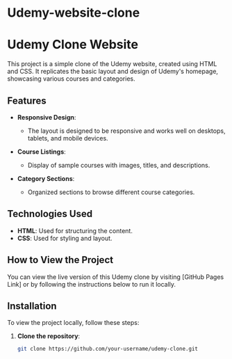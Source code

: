 # Udemy-website-clone

# Udemy Clone Website

This project is a simple clone of the Udemy website, created using HTML and CSS. It replicates the basic layout and design of Udemy's homepage, showcasing various courses and categories.

## Features

- **Responsive Design**: 
  - The layout is designed to be responsive and works well on desktops, tablets, and mobile devices.
  
- **Course Listings**: 
  - Display of sample courses with images, titles, and descriptions.

- **Category Sections**: 
  - Organized sections to browse different course categories.

## Technologies Used

- **HTML**: Used for structuring the content.
- **CSS**: Used for styling and layout.

## How to View the Project

You can view the live version of this Udemy clone by visiting [GitHub Pages Link] or by following the instructions below to run it locally.

## Installation

To view the project locally, follow these steps:

1. **Clone the repository**:
   ```bash
   git clone https://github.com/your-username/udemy-clone.git
